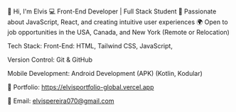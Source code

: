👋 Hi, I'm Elvis 
💻 Front-End Developer | Full Stack Student
🚀 Passionate about JavaScript, React, and creating intuitive user experiences
🌍 Open to job opportunities in the USA, Canada, and New York (Remote or Relocation)

Tech Stack:
Front-End: HTML, Tailwind CSS, JavaScript, 

Version Control: Git & GitHub

Mobile Development: Android Development (APK) (Kotlin, Kodular)

💼 Portfolio: https://elvisportfolio-global.vercel.app

📧 Email: elvispereira070@gmail.com
